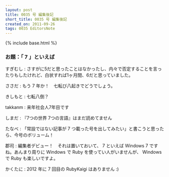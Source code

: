 ```yaml
---
layout: post
title: 0035 号 編集後記
short_title: 0035 号 編集後記
created_on: 2011-09-26
tags: 0035 EditorsNote
---
```

{% include base.html %}


### お題：「 7 」といえば

すぎむし
:  さすがに5だと思ったことはなかったし、内々で否定することを言ったりもしたけれど、白状すれば1ヶ月間、6だと思っていました。

ささだ
:  もう 7 年か！　七転び八起きでどうでしょう。

きしもと
:  七転八倒？

takkanm
: 来年社会人7年目です

しまだ
:  『7つの世界 7つの言語』はまだ読めてません

たなべ
:  「常設ではない記事が 7 つ載った号を出してみたい」と書こうと思ったら、今号のボリューム！

郡司
:  編集者デビュー！　それは置いておいて、 7 といえば Windows 7 ですね。あんまり周りに Windows で Ruby を使ってい人がいませんが、 Windows で Ruby も楽しいですよ。

かくたに
:  2012 年に 7 回目の RubyKaigi はありません :)


